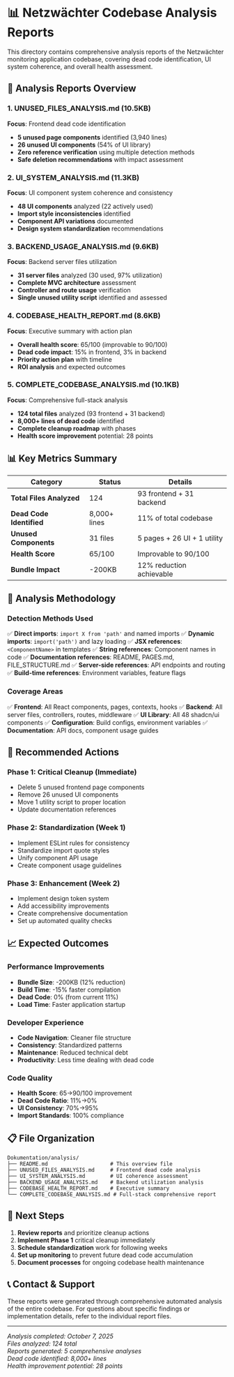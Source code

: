 # 📊 Netzwächter Codebase Analysis Reports

This directory contains comprehensive analysis reports of the Netzwächter monitoring application codebase, covering dead code identification, UI system coherence, and overall health assessment.

## 📁 Analysis Reports Overview

### **1. UNUSED_FILES_ANALYSIS.md** (10.5KB)
**Focus**: Frontend dead code identification
- **5 unused page components** identified (3,940 lines)
- **26 unused UI components** (54% of UI library)
- **Zero reference verification** using multiple detection methods
- **Safe deletion recommendations** with impact assessment

### **2. UI_SYSTEM_ANALYSIS.md** (11.3KB)
**Focus**: UI component system coherence and consistency
- **48 UI components** analyzed (22 actively used)
- **Import style inconsistencies** identified
- **Component API variations** documented
- **Design system standardization** recommendations

### **3. BACKEND_USAGE_ANALYSIS.md** (9.6KB)
**Focus**: Backend server files utilization
- **31 server files** analyzed (30 used, 97% utilization)
- **Complete MVC architecture** assessment
- **Controller and route usage** verification
- **Single unused utility script** identified and assessed

### **4. CODEBASE_HEALTH_REPORT.md** (8.6KB)
**Focus**: Executive summary with action plan
- **Overall health score**: 65/100 (improvable to 90/100)
- **Dead code impact**: 15% in frontend, 3% in backend
- **Priority action plan** with timeline
- **ROI analysis** and expected outcomes

### **5. COMPLETE_CODEBASE_ANALYSIS.md** (10.1KB)
**Focus**: Comprehensive full-stack analysis
- **124 total files** analyzed (93 frontend + 31 backend)
- **8,000+ lines of dead code** identified
- **Complete cleanup roadmap** with phases
- **Health score improvement** potential: 28 points

## 📊 Key Metrics Summary

| Category | Status | Details |
|----------|--------|---------|
| **Total Files Analyzed** | 124 | 93 frontend + 31 backend |
| **Dead Code Identified** | 8,000+ lines | 11% of total codebase |
| **Unused Components** | 31 files | 5 pages + 26 UI + 1 utility |
| **Health Score** | 65/100 | Improvable to 90/100 |
| **Bundle Impact** | -200KB | 12% reduction achievable |

## 🎯 Analysis Methodology

### Detection Methods Used
✅ **Direct imports**: `import X from 'path'` and named imports
✅ **Dynamic imports**: `import('path')` and lazy loading
✅ **JSX references**: `<ComponentName>` in templates
✅ **String references**: Component names in code
✅ **Documentation references**: README, PAGES.md, FILE_STRUCTURE.md
✅ **Server-side references**: API endpoints and routing
✅ **Build-time references**: Environment variables, feature flags

### Coverage Areas
✅ **Frontend**: All React components, pages, contexts, hooks
✅ **Backend**: All server files, controllers, routes, middleware
✅ **UI Library**: All 48 shadcn/ui components
✅ **Configuration**: Build configs, environment variables
✅ **Documentation**: API docs, component usage guides

## 🚀 Recommended Actions

### Phase 1: Critical Cleanup (Immediate)
- Delete 5 unused frontend page components
- Remove 26 unused UI components
- Move 1 utility script to proper location
- Update documentation references

### Phase 2: Standardization (Week 1)
- Implement ESLint rules for consistency
- Standardize import quote styles
- Unify component API usage
- Create component usage guidelines

### Phase 3: Enhancement (Week 2)
- Implement design token system
- Add accessibility improvements
- Create comprehensive documentation
- Set up automated quality checks

## 📈 Expected Outcomes

### Performance Improvements
- **Bundle Size**: -200KB (12% reduction)
- **Build Time**: -15% faster compilation
- **Dead Code**: 0% (from current 11%)
- **Load Time**: Faster application startup

### Developer Experience
- **Code Navigation**: Cleaner file structure
- **Consistency**: Standardized patterns
- **Maintenance**: Reduced technical debt
- **Productivity**: Less time dealing with dead code

### Code Quality
- **Health Score**: 65→90/100 improvement
- **Dead Code Ratio**: 11%→0%
- **UI Consistency**: 70%→95%
- **Import Standards**: 100% compliance

## 📋 File Organization

```
Dokumentation/analysis/
├── README.md                    # This overview file
├── UNUSED_FILES_ANALYSIS.md     # Frontend dead code analysis
├── UI_SYSTEM_ANALYSIS.md        # UI coherence assessment
├── BACKEND_USAGE_ANALYSIS.md    # Backend utilization analysis
├── CODEBASE_HEALTH_REPORT.md    # Executive summary
└── COMPLETE_CODEBASE_ANALYSIS.md # Full-stack comprehensive report
```

## 🎯 Next Steps

1. **Review reports** and prioritize cleanup actions
2. **Implement Phase 1** critical cleanup immediately
3. **Schedule standardization** work for following weeks
4. **Set up monitoring** to prevent future dead code accumulation
5. **Document processes** for ongoing codebase health maintenance

## 📞 Contact & Support

These reports were generated through comprehensive automated analysis of the entire codebase. For questions about specific findings or implementation details, refer to the individual report files.

---

*Analysis completed: October 7, 2025*  
*Files analyzed: 124 total*  
*Reports generated: 5 comprehensive analyses*  
*Dead code identified: 8,000+ lines*  
*Health improvement potential: 28 points*
